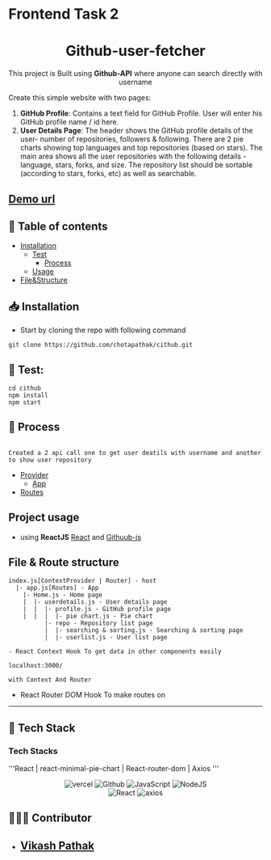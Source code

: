 # Frontend Task 2


<h1 align="center">
  Github-user-fetcher
<br/>
</h1>

<p align='center'>
This project is Built using <b>Github-API</b>
 where anyone can search directly with username
</p>

Create this simple website with two pages:

1. **GitHub Profile**: Contains a text field for GitHub Profile. User will enter his GitHub profile name / id here.
2. **User Details Page**: The header shows the GitHub profile details of the user- number of repositories, followers & following.
   There are 2 pie charts showing top languages and top repositories (based on stars).
   The main area shows all the user repositories with the following details - language, stars, forks, and size.
   The repository list should be sortable (according to stars, forks, etc) as well as searchable.
## [ Demo url](https://cithub.vercel.app/)

## 📃 Table of contents

- [Installation](#installation)
  - [Test](#commands)
    - [Process](#process)
  - [Usage](#usage)
- [File&Structure](#architecture-)

## 📥 Installation

- Start by cloning the repo with following command

```
git clone https://github.com/chotapathak/cithub.git
```

## 🧮 Test:

```shell
cd cithub
npm install
npm start
```

## 🔗 Process


```

Created a 2 api call one to get user deatils with username and another to show user repository

```
  - [Provider](http://localhost:3000/usersdetails)
      - [App](http://localhost:3000/)
  - [Routes](http://localhost:3000/usersdetails/:id)

## Project usage

- using **ReactJS** [React](https://reactjs.org/) and [Githuub-js](https://api.github.com/)

## File & Route structure

```
index.js[ContextProvider | Router] - host
  |- app.js[Routes] - App
    |- Home.js - Home page
    |  |- userdetails.js - User details page
    |  |  |- profile.js - GitHub profile page
    |  |  |  |- pie chart.js - Pie chart
          |- repo - Repository list page
          |  |- searching & sorting.js - Searching & sorting page
          |  |- userlist.js - User list page

````

```
- React Context Hook To get data in other components easily

localhost:3000/

with Context And Router

```

- React Router DOM Hook To make routes on

---

## 🔧 Tech Stack

### Tech Stacks

'''React | react-minimal-pie-chart | React-router-dom | Axios '''

<p align="center">

<img src="https://img.shields.io/badge/Vercel-000000?style=for-the-badge&logo=vercel&logoColor=white" alt="vercel"/>
    <img src="https://img.shields.io/badge/Github-0070ba?style=for-the-badge&logo=github&logoColor=white" alt="Github"/>

<img src="https://img.shields.io/badge/JavaScript-323330?style=for-the-badge&logo=javascript&logoColor=F7DF1E" alt="JavaScript"/>
<img src="https://img.shields.io/badge/NodeJS-3F6E1F?style=for-the-badge&logo=nodejs&logoColor=white" alt="NodeJS"/>
<br/>

<img src="https://img.shields.io/badge/React-0070ba?style=for-the-badge&logo=react&logoColor=white" alt="React"/>
<img src="https://img.shields.io/badge/Axios-000000?style=for-the-badge&logo=axios&logoColor=white" alt="axios"/>
</p>

## 👨🏻‍💻 Contributor

- ## [Vikash Pathak](https://www.linkedin.com/in/vikash-pathak-298a01183/?originalSubdomain=in)

